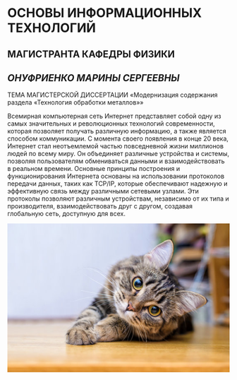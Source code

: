# ОСНОВЫ ИНФОРМАЦИОННЫХ ТЕХНОЛОГИЙ


## МАГИСТРАНТА КАФЕДРЫ ФИЗИКИ
## *ОНУФРИЕНКО МАРИНЫ СЕРГЕЕВНЫ*


ТЕМА МАГИСТЕРСКОЙ ДИССЕРТАЦИИ «Модернизация содержания раздела «Технология обработки металлов»»


Всемирная компьютерная сеть Интернет представляет собой одну из самых значительных и революционных технологий современности, которая позволяет получать различную информацию, а также является способом коммуникации. С момента своего появления в конце 20 века, Интернет стал неотъемлемой частью повседневной жизни миллионов людей по всему миру. Он объединяет различные устройства и системы, позволяя пользователям обмениваться данными и взаимодействовать в реальном времени.
Основные принципы построения и функционирования Интернета основаны на использовании протоколов передачи данных, таких как TCP/IP, которые обеспечивают надежную и эффективную связь между различными сетевыми узлами. Эти протоколы позволяют различным устройствам, независимо от их типа и производителя, взаимодействовать друг с другом, создавая глобальную сеть, доступную для всех.

![cat](123.jpg)
